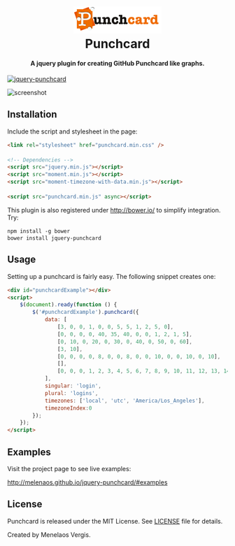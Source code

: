 <h1 align="center">
  <br>
  <a href="http://melenaos.github.io/jquery-punchcard/"><img src="https://github.com/melenaos/jquery-punchcard/raw/master/docs/media/logo.png" alt="jquery-punchcard" width="200"></a>
  <br>
  Punchcard
  <br>
</h1>

<h4 align="center">A jquery plugin for creating GitHub Punchcard like graphs.</h4>


[![jquery-punchcard](https://img.shields.io/bower/v/jquery-punchcard.svg?style=flat-square)](https://github.com/melenaos/jquery-punchcard/releases)

![screenshot](https://raw.githubusercontent.com/melenaos/jquery-punchcard/master/docs/media/punchcard.gif)




## Installation

Include the script and stylesheet in the page:

```html
<link rel="stylesheet" href="punchcard.min.css" />

<!-- Dependencies -->
<script src="jquery.min.js"></script>
<script src="moment.min.js"></script>
<script src="moment-timezone-with-data.min.js"></script>
            
<script src="punchcard.min.js" async></script>
```

This plugin is also registered under http://bower.io/ to simplify integration. Try:
```
npm install -g bower
bower install jquery-punchcard
```

## Usage

Setting up a punchcard is fairly easy. The following snippet creates one:
```html
<div id="punchcardExample"></div>
<script>
    $(document).ready(function () {
        $('#punchcardExample').punchcard({
            data: [
                [3, 0, 0, 1, 0, 0, 5, 5, 1, 2, 5, 0],
                [0, 0, 0, 0, 40, 35, 40, 0, 0, 1, 2, 1, 5],
                [0, 10, 0, 20, 0, 30, 0, 40, 0, 50, 0, 60],
                [3, 10],
                [0, 0, 0, 0, 8, 0, 0, 8, 0, 0, 10, 0, 0, 10, 0, 10],
                [],
                [0, 0, 0, 1, 2, 3, 4, 5, 6, 7, 8, 9, 10, 11, 12, 13, 14, 15, 16, 17, 18, 0, 0, 1]
            ],
            singular: 'login',
            plural: 'logins',
            timezones: ['local', 'utc', 'America/Los_Angeles'],
            timezoneIndex:0
        });
    });
</script>
```

## Examples
Visit the project page to see live examples:

http://melenaos.github.io/jquery-punchcard/#examples

## License

Punchcard is released under the MIT License. See [LICENSE][1] file for
details.


Created by Menelaos Vergis.

[1]: https://github.com/melenaos/jquery-punchcard/blob/master/LICENSE
